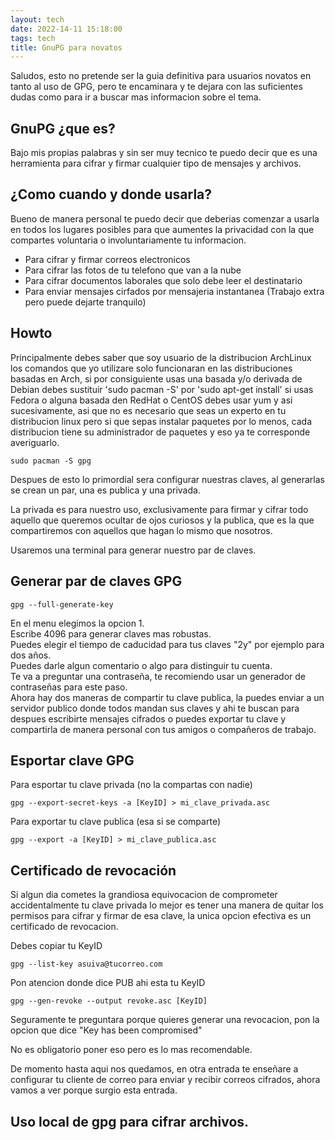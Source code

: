 ```yaml
---
layout: tech
date: 2022-14-11 15:18:00
tags: tech
title: GnuPG para novatos
---
```


Saludos, esto no pretende ser la guia definitiva para usuarios novatos en tanto al uso de GPG, pero te encaminara y te dejara con las suficientes dudas como para ir a buscar mas informacion sobre el tema.

## GnuPG ¿que es?

Bajo mis propias palabras y sin ser muy tecnico te puedo decir que es una herramienta para cifrar y firmar cualquier tipo de mensajes y archivos.

## ¿Como cuando y donde usarla?

Bueno de manera personal te puedo decir que deberias comenzar a usarla en todos los lugares posibles para que aumentes la privacidad con la que compartes voluntaria o involuntariamente tu informacion.

- Para cifrar y firmar correos electronicos
- Para cifrar las fotos de tu telefono que van a la nube
- Para cifrar documentos laborales que solo debe leer el destinatario
- Para enviar mensajes cirfados por mensajeria instantanea (Trabajo extra pero puede dejarte tranquilo)

## Howto

Principalmente debes saber que soy usuario de la distribucion ArchLinux los comandos que yo utilizare solo funcionaran en las distribuciones basadas en Arch, si por consiguiente usas una basada y/o derivada de Debian debes sustituir 'sudo pacman -S' por 'sudo apt-get install' si usas Fedora o alguna basada den RedHat o CentOS debes usar yum y asi sucesivamente, asi que no es necesario que seas un experto en tu distribucion linux pero si que sepas instalar paquetes por lo menos, cada distribucion tiene su administrador de paquetes y eso ya te corresponde averiguarlo.

~~~
sudo pacman -S gpg
~~~

Despues de esto lo primordial sera configurar nuestras claves, al generarlas se crean un par, una es publica y una privada.

La privada es para nuestro uso, exclusivamente para firmar y cifrar todo aquello que queremos ocultar de ojos curiosos y la publica, que es la que compartiremos con aquellos que hagan lo mismo que nosotros.

Usaremos una terminal para generar nuestro par de claves.

## Generar par de claves GPG

~~~
gpg --full-generate-key
~~~

En el menu elegimos la opcion 1.  
Escribe 4096 para generar claves mas robustas.  
Puedes elegir el tiempo de caducidad para tus claves "2y" por ejemplo para dos años.  
Puedes darle algun comentario o algo para distinguir tu cuenta.  
Te va a preguntar una contraseña, te recomiendo usar un generador de contraseñas para este paso.  
Ahora hay dos maneras de compartir tu clave publica, la puedes enviar a un servidor publico donde todos mandan sus claves y ahi te buscan para despues escribirte mensajes cifrados o puedes exportar tu clave y compartirla de manera personal con tus amigos o compañeros de trabajo.

## Esportar clave GPG

Para esportar tu clave privada (no la compartas con nadie)

~~~
gpg --export-secret-keys -a [KeyID] > mi_clave_privada.asc
~~~

Para exportar tu clave publica (esa si se comparte)

~~~
gpg --export -a [KeyID] > mi_clave_publica.asc
~~~

## Certificado de revocación

Si algun dia cometes la grandiosa equivocacion de comprometer accidentalmente tu clave privada lo mejor es tener una manera de quitar los permisos para cifrar y firmar de esa clave, la unica opcion efectiva es un certificado de revocacion.

Debes copiar tu KeyID

~~~
gpg --list-key asuiva@tucorreo.com
~~~

Pon atencion donde dice PUB ahi esta tu KeyID

~~~
gpg --gen-revoke --output revoke.asc [KeyID]
~~~

Seguramente te preguntara porque quieres generar una revocacion, pon la opcion que dice "Key has been compromised"

No es obligatorio poner eso pero es lo mas recomendable.

De momento hasta aqui nos quedamos, en otra entrada te enseñare a configurar tu cliente de correo para enviar y recibir correos cifrados, ahora vamos a ver porque surgio esta entrada.

## Uso local de gpg para cifrar archivos.